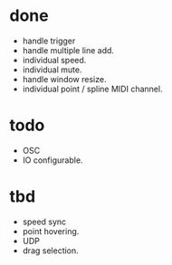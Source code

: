 # done
- handle trigger
- handle multiple line add.
- individual speed.
- individual mute.
- handle window resize.
- individual point / spline MIDI channel.

# todo
- OSC
- IO configurable.

# tbd
- speed sync
- point hovering.
- UDP
- drag selection.